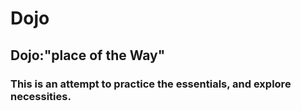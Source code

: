 # Dojo

## Dojo:"place of the Way"
### This is an attempt to practice the essentials, and explore necessities.

